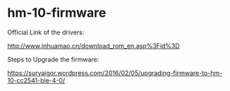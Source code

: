 # hm-10-firmware

Official Link of the drivers:

http://www.jnhuamao.cn/download_rom_en.asp%3Fid%3D

Steps to Upgrade the firmware:

https://suryaigor.wordpress.com/2016/02/05/upgrading-firmware-to-hm-10-cc2541-ble-4-0/
